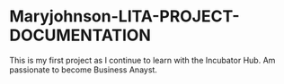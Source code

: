 # Maryjohnson-LITA-PROJECT-DOCUMENTATION
This is my first project as I continue to learn with the Incubator Hub. Am passionate to become Business Anayst.
